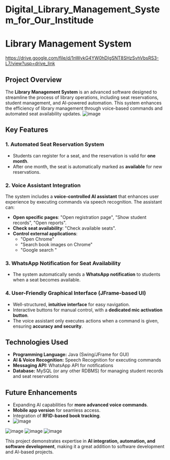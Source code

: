 # Digital_Library_Management_System_for_Our_Institude
# Library Management System
https://drive.google.com/file/d/1nWvkG4YW0hDIgSNT8SHzSvhVbsRS3-L7/view?usp=drive_link
## Project Overview
The **Library Management System** is an advanced software designed to streamline the process of library operations, including seat reservations, student management, and AI-powered automation. This system enhances the efficiency of library management through voice-based commands and automated seat availability updates.
![image](https://github.com/user-attachments/assets/e77a569e-a573-4929-89c7-3de316225fde)



## Key Features

### 1. **Automated Seat Reservation System**
- Students can register for a seat, and the reservation is valid for **one month**.
- After one month, the seat is automatically marked as **available** for new reservations.

### 2. **Voice Assistant Integration**
The system includes a **voice-controlled AI assistant** that enhances user experience by executing commands via speech recognition. The assistant can:
- **Open specific pages**: "Open registration page", "Show student records", "Open reports".
- **Check seat availability**: "Check available seats".
- **Control external applications**:
  - "Open Chrome"
  - "Search book images on Chrome"
  - "Google search <query>"

### 3. **WhatsApp Notification for Seat Availability**
- The system automatically sends a **WhatsApp notification** to students when a seat becomes available.

### 4. **User-Friendly Graphical Interface (JFrame-based UI)**
- Well-structured, **intuitive interface** for easy navigation.
- Interactive buttons for manual control, with a **dedicated mic activation button**.
- The voice assistant only executes actions when a command is given, ensuring **accuracy and security**.

## Technologies Used
- **Programming Language:** Java (Swing/JFrame for GUI)
- **AI & Voice Recognition:** Speech Recognition for executing commands
- **Messaging API:** WhatsApp API for notifications
- **Database:** MySQL (or any other RDBMS) for managing student records and seat reservations

## Future Enhancements
- Expanding AI capabilities for **more advanced voice commands**.
- **Mobile app version** for seamless access.
- Integration of **RFID-based book tracking**.
- ![image](https://github.com/user-attachments/assets/0ee25577-f6c9-42c2-91bf-017d6b08f0a8)

![image](https://github.com/user-attachments/assets/dbbdf711-92a1-48b5-ae89-eec997106594)
![image](https://github.com/user-attachments/assets/214e43e6-b13e-46e9-bcd5-3cf897e935d4)
![image](https://github.com/user-attachments/assets/e4af1ac8-89c3-4e3d-9b30-2528bb2f2110)




This project demonstrates expertise in **AI integration, automation, and software development**, making it a great addition to  software development and AI-based projects.


